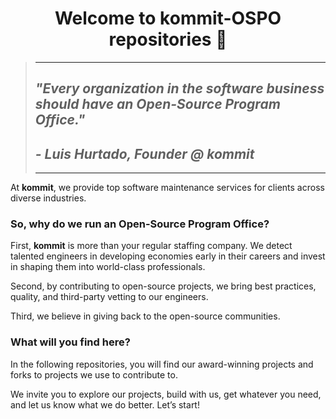 <div align="center">

# Welcome to **kommit-OSPO** repositories 👋

</div>

<div align="left">

> ---
> 
> ## <i> "Every organization in the software business should have an Open-Source Program Office." </i>
> ## <i> - Luis Hurtado, Founder @ kommit </i>
>
> ---

At **kommit**, we provide top software maintenance services for clients across diverse industries.

### So, why do we run an Open-Source Program Office?

First, **kommit** is more than your regular staffing company. We detect talented engineers in developing economies early in their careers and invest in shaping them into world-class professionals.

Second, by contributing to open-source projects, we bring best practices, quality, and third-party vetting to our engineers.

Third, we believe in giving back to the open-source communities.

### What will you find here?

In the following repositories, you will find our award-winning projects and forks to projects we use to contribute to.

We invite you to explore our projects, build with us, get whatever you need, and let us know what we do better. Let’s start!

</div>
